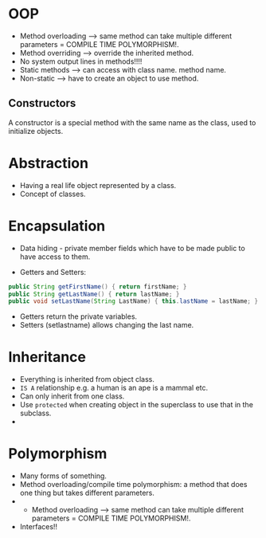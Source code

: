 # OOP 
- Method overloading --> same method can take multiple different parameters = COMPILE TIME POLYMORPHISM!. 
- Method overriding --> override the inherited method.
- No system output lines in methods!!!!
- Static methods --> can access with class name. method name. 
- Non-static --> have to create an object to use method.


## Constructors

A constructor is a special method with the same name as the class, used to initialize objects.

# Abstraction

- Having a real life object represented by a class.
- Concept of classes.


# Encapsulation
- Data hiding - private member fields which have to be made public to have access to them. 

- Getters and Setters:
  
```java
public String getFirstName() { return firstName; }
public String getLastName() { return lastName; }
public void setLastName(String LastName) { this.lastName = lastName; }
```
- Getters return the private variables.
- Setters (setlastname) allows changing the last name. 

# Inheritance

- Everything is inherited from object class. 
- `IS A` relationship e.g. a human is an ape is a mammal etc. 
- Can only inherit from one class.  
- Use `protected` when creating object in the superclass to use that in the subclass. 
- 
  

# Polymorphism 

- Many forms of something. 
- Method overloading/compile time polymorphism: a method that does one thing but takes different parameters. 
- - Method overloading --> same method can take multiple different parameters = COMPILE TIME POLYMORPHISM!. 
- Interfaces!!




